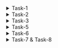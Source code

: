 <details>
<summary>Task-1</summary>

## Vectors

- A vector is simply a list of items that are of the same type.
- To combine the list of items to a vector, use the c() function and separate the items by a comma.

## Matrices

- A matrix is a two dimensional data set with columns and rows.
- You can access the items by using [] brackets. The first number "1" in the bracket specifies the row-position, while the second number "2" specifies the column-position:

## Arrays

- Compared to matrices, arrays can have more than two dimensions.
- We can use the array() function to create an array, and the dim parameter to specify the dimensions:

```
multiarray <- array(thisarray, dim = c(4, 3, 2))
multiarray
```

`array[row position, column position, matrix level]`

- A comma (,) before c() means that we want to access the column.

- A comma (,) after c() means that we want to access the row.

</details>

<details>
<summary>Task-2</summary>

### Task 2a

- Functions -> mean(), median(), mode();
- A simple paste() will take multiple elements as inputs and concatenate those inputs into a single string

### Task 2b

- **Typecasting:** Data Type conversion is the process of converting one type of data to another type of data. R Programming Language has only 3 data types: Numeric, Logical, Character.
- `as.logical(), as.integer(), as.character()`
- The class() function in R is used to return the values of the class attribute of an R object.

</details>
<details>
<summary>Task-3</summary>

## Functions

- To create a function, use the function() keyword:
</details>

<details>
<summary>Task-5</summary>

## Normal Distribution

Normal Distribution is a probability function used in statistics that tells about how the data values are distributed

```
rnorm() is a function in R programming is used to generate a vector of random numbers which are normally distributed.

syntax of rnorm(n, mean, sd):
n -> no of obersvations
```

**Note:** floor() function takes up the vector as an argument and rounds down all the values of that vector without decimal places, so as no decimal values left

## Table in r

table() function in R Language is used to create a categorical representation of data with variable name and the frequency in the form of a table.

`table(x)`

- for further manipulation, it is best if table is converted to dataframe.

## plot

`plot(x, y) `
`plot(y, type)`

- line -> type='l'

</details>

<details>
<summary>Task-6</summary>

## Matrix Operations:

- Addition -> +
- Multiplication -> %\*%
</details>

<details>
<summary>Task-7 & Task-8</summary>

## Dataframe

- Data Frames are data displayed in a format as a table.
- data.frame() function to creates a data frame:
- summary() function to summarize the data from a Data Frame, returns a table
- dim() gives dimmensions

#### Access Items

- "[]" use index
- "[[]]" use column name
- "$" via column name

</details>
